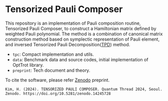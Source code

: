 # Tensorized Pauli Composer

This repository is an implementation of Pauli composition routine, Tensorized Pauli Composer,
to construct a Hamiltonian matrix defined by weighted Pauli polynomial.
The method is a combination of canonical matrix construction method based on symplectic representation of Pauli element,
and inversed Tensorized Pauli Decomposition([TPD](https://iopscience.iop.org/article/10.1088/1402-4896/ad6499)) method.

- `tpc`: Compact implementation and utils.
- `data`: Benchmark data and source codes, initial implementation of OptTrot library.
- `preprint`: Tech document and theory.

To cite the software, please refer [Zenodo](https://zenodo.org/records/14245728) 
preprint.

```
Kim, H. (2024). TENSORIZED PAULI COMPOSER. Quantum Thread 2024, Seoul. Zenodo. https://doi.org/10.5281/zenodo.14245728
```